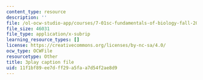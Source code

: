 ```yaml
---
content_type: resource
description: ''
file: /ol-ocw-studio-app/courses/7-01sc-fundamentals-of-biology-fall-2011/11f1bf89ee7dff29a5faa7d54f2ae8d9_0ZxeQqtAVl0.srt
file_size: 46031
file_type: application/x-subrip
learning_resource_types: []
license: https://creativecommons.org/licenses/by-nc-sa/4.0/
ocw_type: OCWFile
resourcetype: Other
title: 3play caption file
uid: 11f1bf89-ee7d-ff29-a5fa-a7d54f2ae8d9
---
```


